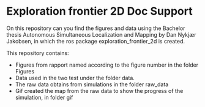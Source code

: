 # Exploration frontier 2D Doc Support
On this repository can you find the figures and data using the Bachelor thesis Autonomous Simultaneous Localization and Mapping by Dan Nykjær Jakobsen, in which the ros
package exploration_frontier_2d is created. 

This repository contains: 
 - Figures from rapport named according to the figure number in the folder Figures
 - Data used in the two test under the folder data. 
 - The raw data obtains from simulations in the folder raw_data
 - Gif created the map from the raw data to show the progress of the simulation, in folder gif
